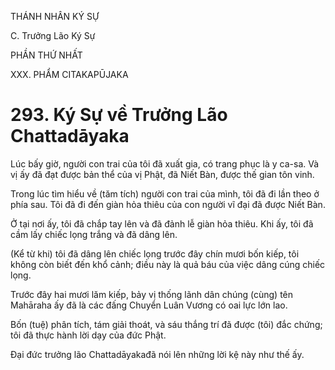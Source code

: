 THÁNH NHÂN KÝ SỰ

C. Trưởng Lão Ký Sự

PHẦN THỨ NHẤT

XXX. PHẨM CITAKAPŪJAKA

# 293. Ký Sự về Trưởng Lão Chattadāyaka

Lúc bấy giờ, người con trai của tôi đã xuất gia, có trang phục là y ca-sa. Và vị ấy đã đạt được bản thể của vị Phật, đã Niết Bàn, được thế gian tôn vinh.

Trong lúc tìm hiểu về (tăm tích) người con trai của mình, tôi đã đi lần theo ở phía sau. Tôi đã đi đến giàn hỏa thiêu của con người vĩ đại đã được Niết Bàn.

Ở tại nơi ấy, tôi đã chắp tay lên và đã đảnh lễ giàn hỏa thiêu. Khi ấy, tôi đã cầm lấy chiếc lọng trắng và đã dâng lên.

(Kể từ khi) tôi đã dâng lên chiếc lọng trước đây chín mươi bốn kiếp, tôi không còn biết đến khổ cảnh; điều này là quả báu của việc dâng cúng chiếc lọng.

Trước đây hai mươi lăm kiếp, bảy vị thống lãnh dân chúng (cùng) tên Mahāraha ấy đã là các đấng Chuyển Luân Vương có oai lực lớn lao.

Bốn (tuệ) phân tích, tám giải thoát, và sáu thắng trí đã được (tôi) đắc chứng; tôi đã thực hành lời dạy của đức Phật.

Đại đức trưởng lão Chattadāyakađã nói lên những lời kệ này như thế ấy.

